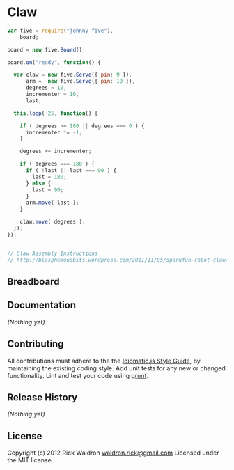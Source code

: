 # Claw

```javascript
var five = require("johnny-five"),
    board;

board = new five.Board();

board.on("ready", function() {

  var claw = new five.Servo({ pin: 9 }),
      arm =  new five.Servo({ pin: 10 }),
      degrees = 10,
      incrementer = 10,
      last;

  this.loop( 25, function() {

    if ( degrees >= 180 || degrees === 0 ) {
      incrementer *= -1;
    }

    degrees += incrementer;

    if ( degrees === 180 ) {
      if ( !last || last === 90 ) {
        last = 180;
      } else {
        last = 90;
      }
      arm.move( last );
    }

    claw.move( degrees );
  });
});


// Claw Assembly Instructions
// http://blasphemousbits.wordpress.com/2011/11/05/sparkfun-robot-claw/

```

## Breadboard




## Documentation

_(Nothing yet)_









## Contributing
All contributions must adhere to the the [Idiomatic.js Style Guide](https://github.com/rwldrn/idiomatic.js),
by maintaining the existing coding style. Add unit tests for any new or changed functionality. Lint and test your code using [grunt](https://github.com/cowboy/grunt).

## Release History
_(Nothing yet)_

## License
Copyright (c) 2012 Rick Waldron <waldron.rick@gmail.com>
Licensed under the MIT license.
